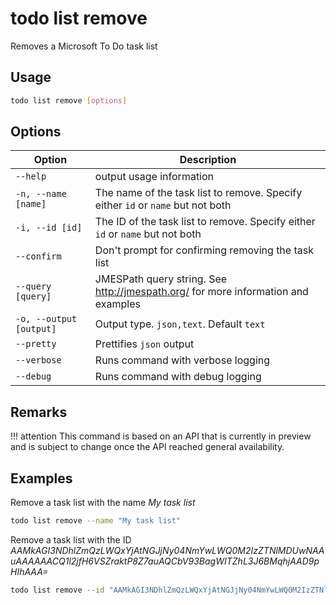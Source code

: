 # todo list remove

Removes a Microsoft To Do task list

## Usage

```sh
todo list remove [options]
```

## Options

Option|Description
------|-----------
`--help`|output usage information
`-n, --name [name]`|The name of the task list to remove. Specify either `id` or `name` but not both
`-i, --id [id]`|The ID of the task list to remove. Specify either `id` or `name` but not both
`--confirm`|Don't prompt for confirming removing the task list
`--query [query]`|JMESPath query string. See http://jmespath.org/ for more information and examples
`-o, --output [output]`|Output type. `json,text`. Default `text`
`--pretty`|Prettifies `json` output
`--verbose`|Runs command with verbose logging
`--debug`|Runs command with debug logging

## Remarks

!!! attention
    This command is based on an API that is currently in preview and is subject to change once the API reached general availability.

## Examples

Remove a task list with the name _My task list_

```sh
todo list remove --name "My task list"
```

Remove a task list with the ID _AAMkAGI3NDhlZmQzLWQxYjAtNGJjNy04NmYwLWQ0M2IzZTNlMDUwNAAuAAAAAACQ1l2jfH6VSZraktP8Z7auAQCbV93BagWITZhL3J6BMqhjAAD9pHIhAAA=_

```sh
todo list remove --id "AAMkAGI3NDhlZmQzLWQxYjAtNGJjNy04NmYwLWQ0M2IzZTNlMDUwNAAuAAAAAACQ1l2jfH6VSZraktP8Z7auAQCbV93BagWITZhL3J6BMqhjAAD9pHIhAAA="
```